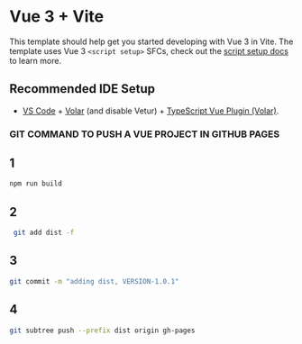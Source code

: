 # Vue 3 + Vite

This template should help get you started developing with Vue 3 in Vite. The template uses Vue 3 `<script setup>` SFCs, check out the [script setup docs](https://v3.vuejs.org/api/sfc-script-setup.html#sfc-script-setup) to learn more.

## Recommended IDE Setup

- [VS Code](https://code.visualstudio.com/) + [Volar](https://marketplace.visualstudio.com/items?itemName=Vue.volar) (and disable Vetur) + [TypeScript Vue Plugin (Volar)](https://marketplace.visualstudio.com/items?itemName=Vue.vscode-typescript-vue-plugin).


### GIT COMMAND TO PUSH A VUE PROJECT IN GITHUB PAGES

## 1

```sh
npm run build
```

## 2
```sh
 git add dist -f
```
## 3
```sh
git commit -m "adding dist, VERSION-1.0.1"
```

## 4
```sh
git subtree push --prefix dist origin gh-pages
```